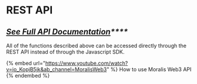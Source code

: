 # REST API

## [_**See Full API Documentation**_](https://deep-index.moralis.io/api-docs/)_****_

All of the functions described above can be accessed directly through the REST API instead of through the Javascript SDK.

{% embed url="https://www.youtube.com/watch?v=io_KopjB5jk&ab_channel=MoralisWeb3" %}
How to use Moralis Web3 API
{% endembed %}

